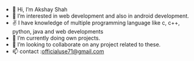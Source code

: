 - 👋 Hi, I’m Akshay Shah
- 👀 I’m interested in web development and also in android development.
- ✌  I have knowledge of multiple programming language like c, c++, python, java and web developments
- 🌱 I’m currently doing own projects.
- 💞️ I’m looking to collaborate on any project related to these.
- 📫 contact :officialuse71@gmail.com

<!---
Shahaxay/Shahaxay is a ✨ special ✨ repository because its `README.md` (this file) appears on your GitHub profile.
You can click the Preview link to take a look at your changes.
--->
